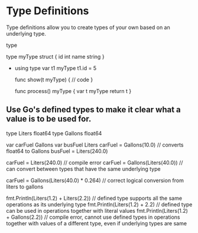 # Type Definitions
Type definitions allow you to create types of your own based on an underlying type.

type <NameOfType> <underlyingType>

  type myType struct {
    id int
    name string
  }

- using type
  var t1 myType
  t1.id = 5


  func show(t myType) {
    // code
  }

  func process() myType {
    var t myType
    return t
  }

## Use Go's defined types to make it clear what a value is to be used for.

  type Liters float64
  type Gallons float64

  var carFuel Gallons
  var busFuel Liters
  carFuel = Gallons(10.0) // converts float64 to Gallons
  busFuel = Liters(240.0)

  carFuel = Liters(240.0) // compile error
  carFuel = Gallons(Liters(40.0)) // can convert between types that have the same underlying type

  carFuel = Gallons(Liters(40.0) * 0.264) // correct logical conversion from liters to gallons

  fmt.Println(Liters(1.2) + Liters(2.2)) // defined type supports all the same operations as its underlying type
  fmt.Println(Liters(1.2) + 2.2)  // defined type can be used in operations together with literal values
  fmt.Println(Liters(1.2) + Gallons(2.2)) // compile error, cannot use defined types in operations together with values of a different type, even if underlying types are same

